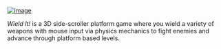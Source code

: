 [![image](https://user-images.githubusercontent.com/8372246/227483300-b25543e5-a7c3-4c64-8030-fe891acd0936.png)](https://www.youtube.com/watch?v=s1K9CQlem1E)

*Wield It!* is a 3D side-scroller platform game where you wield a variety of weapons with mouse input via physics mechanics to fight enemies and advance through platform based levels.
